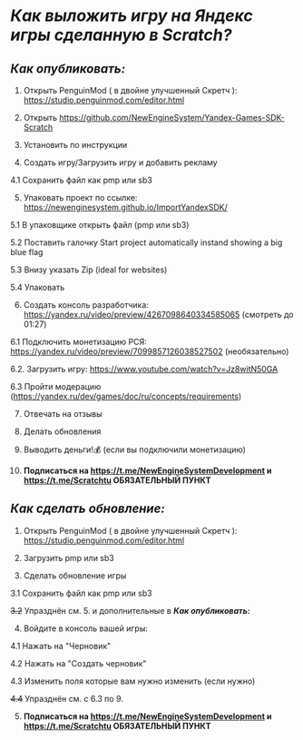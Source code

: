 # ***Как выложить игру на Яндекс игры сделанную в Scratch?***

## ***Как опубликовать:***
1. Открыть PenguinMod ( в двойне улучшенный Скретч ): https://studio.penguinmod.com/editor.html

2. Открыть https://github.com/NewEngineSystem/Yandex-Games-SDK-Scratch

3. Установить по инструкции

4. Создать игру/Загрузить игру и добавить рекламу

4.1 Сохранить файл как pmp или sb3

5. Упаковать проект по ссылке: https://newenginesystem.github.io/ImportYandexSDK/

5.1 В упаковщике открыть файл (pmp или sb3)

5.2 Поставить галочку Start project automatically instand showing a big blue flag

5.3 Внизу указать Zip (ideal for websites)

5.4 Упаковать

6. Создать консоль разработчика:
https://yandex.ru/video/preview/4267098640334585065 (смотреть до 01:27)

6.1 Подключить монетизацию РСЯ: https://yandex.ru/video/preview/7099857126038527502 (необязательно)

6.2. Загрузить игру: https://www.youtube.com/watch?v=Jz8witN50GA

6.3 Пройти модерацию (https://yandex.ru/dev/games/doc/ru/concepts/requirements)

7. Отвечать на отзывы

8. Делать обновления

9. Выводить деньги!💰 (если вы подключили монетизацию)

10. **Подписаться на https://t.me/NewEngineSystemDevelopment и https://t.me/Scratchtu 
ОБЯЗАТЕЛЬНЫЙ ПУНКТ**


## ***Как сделать обновление:***
1. Открыть PenguinMod ( в двойне улучшенный Скретч ): https://studio.penguinmod.com/editor.html

2. Загрузить pmp или sb3

3. Сделать обновление игры

3.1 Сохранить файл как pmp или sb3

~~3.2~~ Упразднён см. 5. и дополнительные в ***Как опубликовать:***

4. Войдите в консоль вашей игры:

4.1 Нажать на "Черновик"

4.2 Нажать на "Создать черновик"

4.3 Изменить поля которые вам нужно изменить (если нужно)

~~4.4~~ Упразднён см. с 6.3 по 9.

5. **Подписаться на https://t.me/NewEngineSystemDevelopment и https://t.me/Scratchtu
ОБЯЗАТЕЛЬНЫЙ ПУНКТ**
